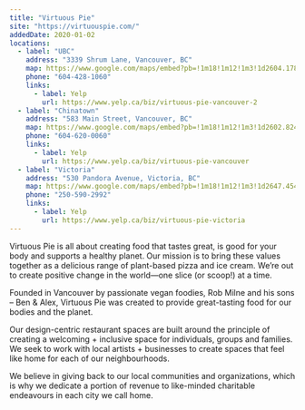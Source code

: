 ```yaml
---
title: "Virtuous Pie"
site: "https://virtuouspie.com/"
addedDate: 2020-01-02
locations:
  - label: "UBC"
    address: "3339 Shrum Lane, Vancouver, BC"
    map: https://www.google.com/maps/embed?pb=!1m18!1m12!1m3!1d2604.1781706853417!2d-123.238075984092!3d49.254068779328136!2m3!1f0!2f0!3f0!3m2!1i1024!2i768!4f13.1!3m3!1m2!1s0x548672d16d502f7d%3A0xe0e761152c823db4!2sVirtuous%20Pie!5e0!3m2!1sen!2sca!4v1578297478481!5m2!1sen!2sca
    phone: "604-428-1060"
    links:
      - label: Yelp
        url: https://www.yelp.ca/biz/virtuous-pie-vancouver-2
  - label: "Chinatown"
    address: "583 Main Street, Vancouver, BC"
    map: https://www.google.com/maps/embed?pb=!1m18!1m12!1m3!1d2602.824079734662!2d-123.10216648409126!3d49.27973057933102!2m3!1f0!2f0!3f0!3m2!1i1024!2i768!4f13.1!3m3!1m2!1s0x54867170123f367d%3A0xc2241be13a944b4c!2sVirtuous%20Pie!5e0!3m2!1sen!2sca!4v1578297305256!5m2!1sen!2sca
    phone: "604-620-0060"
    links:
      - label: Yelp
        url: https://www.yelp.ca/biz/virtuous-pie-vancouver
  - label: "Victoria"
    address: "530 Pandora Avenue, Victoria, BC"
    map: https://www.google.com/maps/embed?pb=!1m18!1m12!1m3!1d2647.454045043268!2d-123.3706846841176!3d48.428624879247764!2m3!1f0!2f0!3f0!3m2!1i1024!2i768!4f13.1!3m3!1m2!1s0x548f751ad78206f5%3A0xa0de4542c8c7fd5a!2sVirtuous%20Pie!5e0!3m2!1sen!2sca!4v1578297329080!5m2!1sen!2sca
    phone: "250-590-2992"
    links:
      - label: Yelp
        url: https://www.yelp.ca/biz/virtuous-pie-victoria
---
```


Virtuous Pie is all about creating food that tastes great, is good for your body and supports a healthy planet. Our mission is to bring these values together as a delicious range of plant-based pizza and ice cream. We’re out to create positive change in the world—one slice (or scoop!) at a time.

<!--more-->

Founded in Vancouver by passionate vegan foodies, Rob Milne and his sons – Ben & Alex, Virtuous Pie was created to provide great-tasting food for our bodies and the planet.

Our design-centric restaurant spaces are built around the principle of creating a welcoming + inclusive space for individuals, groups and families. We seek to work with local artists + businesses to create spaces that feel like home for each of our neighbourhoods.

We believe in giving back to our local communities and organizations, which is why we dedicate a portion of revenue to like-minded charitable endeavours in each city we call home.
